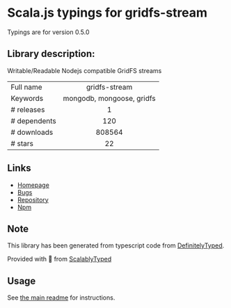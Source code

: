 
# Scala.js typings for gridfs-stream

Typings are for version 0.5.0

## Library description:
Writable/Readable Nodejs compatible GridFS streams

|                    |                 |
| ------------------ | :-------------: |
| Full name          | gridfs-stream |
| Keywords           | mongodb, mongoose, gridfs |
| # releases         | 1 |
| # dependents       | 120 |
| # downloads        | 808564 |
| # stars            | 22 |

## Links
- [Homepage](https://github.com/aheckmann/gridfs-stream)
- [Bugs](https://github.com/aheckmann/gridfs-stream/issues)
- [Repository](https://github.com/aheckmann/gridfs-stream)
- [Npm](https://www.npmjs.com/package/gridfs-stream)
    


## Note
This library has been generated from typescript code from [DefinitelyTyped](https://definitelytyped.org).

Provided with :purple_heart: from [ScalablyTyped](https://github.com/oyvindberg/ScalablyTyped)

## Usage
See [the main readme](../../readme.md) for instructions.


